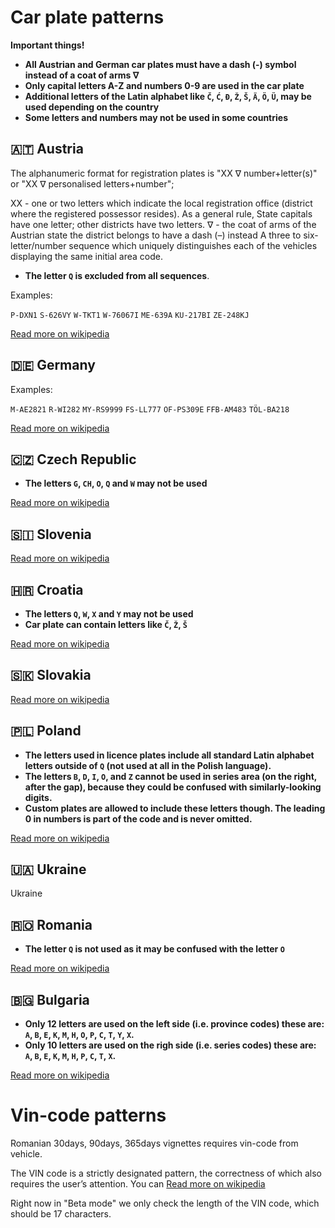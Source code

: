 # Car plate patterns

**Important things!**

- **All Austrian and German car plates must have a dash (-) symbol instead of a coat of arms ∇**
- **Only capital letters A-Z and numbers 0-9 are used in the car plate**
- **Additional letters of the Latin alphabet like `Č`, `Ć`, `Đ`, `Ž`, `Š`, `Ä`, `Ö`, `Ü`, may be used depending on the country**
- **Some letters and numbers may not be used in some countries**

## 🇦🇹 Austria

The alphanumeric format for registration plates is "XX ∇ number+letter(s)" or "XX ∇ personalised letters+number";

XX - one or two letters which indicate the local registration office (district where the registered possessor resides). As a general rule, State capitals have one letter; other districts have two letters.
∇ - the coat of arms of the Austrian state the district belongs to have a dash (–) instead
A three to six-letter/number sequence which uniquely distinguishes each of the vehicles displaying the same initial area code. 

- **The letter `Q` is excluded from all sequences**.

Examples:

`P-DXN1`
`S-626VY`
`W-TKT1`
`W-76067I`
`ME-639A`
`KU-217BI`
`ZE-248KJ`

[Read more on wikipedia](https://en.wikipedia.org/wiki/Vehicle_registration_plates_of_Austria)

## 🇩🇪 Germany

Examples:

`M-AE2821`
`R-WI282`
`MY-RS9999`
`FS-LL777`
`OF-PS309E`
`FFB-AM483`
`TÖL-BA218`

[Read more on wikipedia](https://en.wikipedia.org/wiki/Vehicle_registration_plates_of_Germany)


## 🇨🇿 Czech Republic

- **The letters `G`, `CH`, `O`, `Q` and `W` may not be used**

[Read more on wikipedia](https://en.wikipedia.org/wiki/Vehicle_registration_plates_of_the_Czech_Republic)


## 🇸🇮 Slovenia


[Read more on wikipedia](https://en.wikipedia.org/wiki/Vehicle_registration_plates_of_Slovenia)

## 🇭🇷 Croatia

- **The letters `Q`, `W`, `X` and `Y` may not be used**
- **Car plate can contain letters like `Č`, `Ž`, `Š`**

[Read more on wikipedia](https://en.wikipedia.org/wiki/Vehicle_registration_plates_of_Croatia)


## 🇸🇰 Slovakia


[Read more on wikipedia](https://en.wikipedia.org/wiki/Vehicle_registration_plates_of_Slovakia)


## 🇵🇱 Poland

- **The letters used in licence plates include all standard Latin alphabet letters outside of `Q` (not used at all in the Polish language).**
- **The letters `B`, `D`, `I`, `O`, and `Z` cannot be used in series area (on the right, after the gap), because they could be confused with similarly-looking digits.**
- **Custom plates are allowed to include these letters though. The leading 0 in numbers is part of the code and is never omitted.**

[Read more on wikipedia](https://en.wikipedia.org/wiki/Vehicle_registration_plates_of_Poland)


## 🇺🇦 Ukraine

Ukraine

## 🇷🇴 Romania

- **The letter `Q` is not used as it may be confused with the letter `O`**

[Read more on wikipedia](https://en.wikipedia.org/wiki/Vehicle_registration_plates_of_Romania)

## 🇧🇬 Bulgaria

- **Only 12 letters are used on the left side (i.e. province codes) these are: `A`, `B`, `E`, `K`, `M`, `H`, `O`, `P`, `C`, `T`, `Y`, `X`.**
- **Only 10 letters are used on the righ side (i.e. series codes) these are: `A`, `B`, `E`, `K`, `M`, `H`, `P`, `C`, `T`, `X`.**

[Read more on wikipedia](https://en.wikipedia.org/wiki/Vehicle_registration_plates_of_Bulgaria)

# Vin-code patterns

Romanian 30days, 90days, 365days vignettes requires vin-code from vehicle.

The VIN code is a strictly designated pattern, the correctness of which also requires the user’s attention.
You can [Read more on wikipedia](https://en.wikipedia.org/wiki/Vehicle_identification_number)

Right now in "Beta mode" we only check the length of the VIN code, which should be 17 characters.

